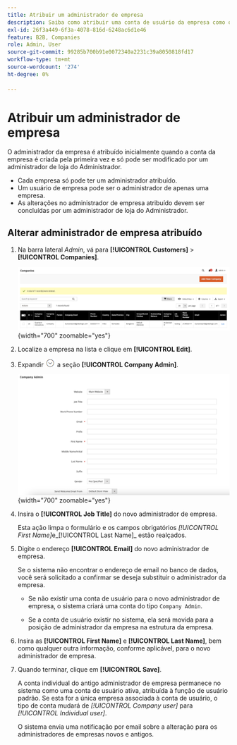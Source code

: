 ```yaml
---
title: Atribuir um administrador de empresa
description: Saiba como atribuir uma conta de usuário da empresa como o administrador da empresa designado para a conta da empresa.
exl-id: 26f3a449-6f3a-4078-816d-6248ac6d1e46
feature: B2B, Companies
role: Admin, User
source-git-commit: 99285b700b91e0072340a2231c39a8050818fd17
workflow-type: tm+mt
source-wordcount: '274'
ht-degree: 0%

---
```


# Atribuir um administrador de empresa

O administrador da empresa é atribuído inicialmente quando a conta da empresa é criada pela primeira vez e só pode ser modificado por um administrador de loja do Administrador.

- Cada empresa só pode ter um administrador atribuído.
- Um usuário de empresa pode ser o administrador de apenas uma empresa.
- As alterações no administrador de empresa atribuído devem ser concluídas por um administrador de loja do Administrador.

## Alterar administrador de empresa atribuído

1. Na barra lateral _Admin_, vá para **[!UICONTROL Customers]** > **[!UICONTROL Companies]**.

   ![Empresas](./assets/companies-grid.png){width="700" zoomable="yes"}

1. Localize a empresa na lista e clique em **[!UICONTROL Edit]**.

1. Expandir ![Seletor de expansão](../assets/icon-display-expand.png) a seção **[!UICONTROL Company Admin]**.

   ![Administrador da Empresa](./assets/company-create-company-admin.png){width="700" zoomable="yes"}

1. Insira o **[!UICONTROL Job Title]** do novo administrador de empresa.

   Esta ação limpa o formulário e os campos obrigatórios _[!UICONTROL First Name]_&#x200B;e_[!UICONTROL Last Name]_ estão realçados.

1. Digite o endereço **[!UICONTROL Email]** do novo administrador de empresa.

   Se o sistema não encontrar o endereço de email no banco de dados, você será solicitado a confirmar se deseja substituir o administrador da empresa.

   - Se não existir uma conta de usuário para o novo administrador de empresa, o sistema criará uma conta do tipo `Company Admin`.

   - Se a conta de usuário existir no sistema, ela será movida para a posição de administrador da empresa na estrutura da empresa.

1. Insira as **[!UICONTROL First Name]** e **[!UICONTROL Last Name]**, bem como qualquer outra informação, conforme aplicável, para o novo administrador de empresa.

1. Quando terminar, clique em **[!UICONTROL Save]**.

   A conta individual do antigo administrador de empresa permanece no sistema como uma conta de usuário ativa, atribuída à função de usuário padrão. Se esta for a única empresa associada à conta de usuário, o tipo de conta mudará de *[!UICONTROL Company user]* para *[!UICONTROL Individual user]*.

   O sistema envia uma notificação por email sobre a alteração para os administradores de empresas novos e antigos.

